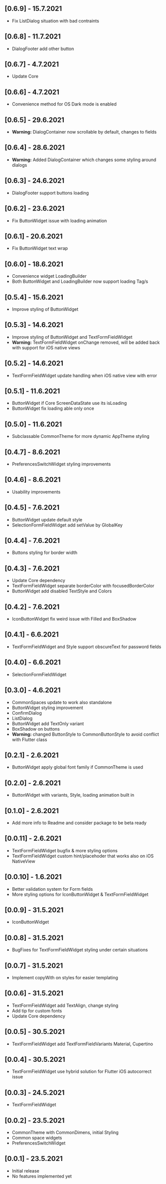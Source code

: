 ## [0.6.9] - 15.7.2021

* Fix ListDialog situation with bad contraints

## [0.6.8] - 11.7.2021

* DialogFooter add other button

## [0.6.7] - 4.7.2021

* Update Core

## [0.6.6] - 4.7.2021

* Convenience method for OS Dark mode is enabled

## [0.6.5] - 29.6.2021

* **Warning:** DialogContainer now scrollable by default, changes to fields

## [0.6.4] - 28.6.2021

* **Warning:** Added DialogContainer which changes some styling around dialogs

## [0.6.3] - 24.6.2021

* DialogFooter support buttons loading

## [0.6.2] - 23.6.2021

* Fix ButtonWidget issue with loading animation

## [0.6.1] - 20.6.2021

* Fix ButtonWidget text wrap

## [0.6.0] - 18.6.2021

* Convenience widget LoadingBuilder
* Both ButtonWidget and LoadingBuilder now support loading Tag/s

## [0.5.4] - 15.6.2021

* Improve styling of ButtonWidget

## [0.5.3] - 14.6.2021

* Improve styling of ButtonWidget and TextFormFieldWidget
* **Warning:** TextFormFieldWidget onChange removed, will be added back with support for iOS native views

## [0.5.2] - 14.6.2021

* TextFormFieldWidget update handling when iOS native view with error

## [0.5.1] - 11.6.2021

* ButtonWidget if Core ScreenDataState use its isLoading
* ButtonWidget fix loading able only once

## [0.5.0] - 11.6.2021

* Subclassable CommonTheme for more dynamic AppTheme styling

## [0.4.7] - 8.6.2021

* PreferencesSwitchWidget styling improvements

## [0.4.6] - 8.6.2021

* Usability improvements

## [0.4.5] - 7.6.2021

* ButtonWidget update default style
* SelectionFormFieldWidget add setValue by GlobalKey

## [0.4.4] - 7.6.2021

* Buttons styling for border width

## [0.4.3] - 7.6.2021

* Update Core dependency
* TextFormFieldWidget separate borderColor with focusedBorderColor
* ButtonWidget add disabled TextStyle and Colors

## [0.4.2] - 7.6.2021

* IconButtonWidget fix weird issue with Filled and BoxShadow

## [0.4.1] - 6.6.2021

* TextFormFieldWidget and Style support obscureText for password fields

## [0.4.0] - 6.6.2021

* SelectionFormFieldWidget

## [0.3.0] - 4.6.2021

* CommonSpaces update to work also standalone
* ButtonWidget styling improvement
* ConfirmDialog
* ListDialog
* ButtonWidget add TextOnly variant
* BoxShadow on buttons
* **Warning:** changed ButtonStyle to CommonButtonStyle to avoid conflict with Flutter class

## [0.2.1] - 2.6.2021

* ButtonWidget apply global font family if CommonTheme is used

## [0.2.0] - 2.6.2021

* ButtonWidget with variants, Style, loading animation built in

## [0.1.0] - 2.6.2021

* Add more info to Readme and consider package to be beta ready

## [0.0.11] - 2.6.2021

* TextFormFieldWidget bugfix & more styling options
* TextFormFieldWidget custom hint/placehoder that works also on iOS NativeView

## [0.0.10] - 1.6.2021

* Better validation system for Form fields
* More styling options for IconButtonWidget & TextFormFieldWidget

## [0.0.9] - 31.5.2021

* IconButtonWidget

## [0.0.8] - 31.5.2021

* BugFixes for TextFormFieldWidget styling under certain situations

## [0.0.7] - 31.5.2021

* Implement copyWith on styles for easier templating

## [0.0.6] - 31.5.2021

* TextFormFieldWidget add TextAlign, change styling
* Add tip for custom fonts
* Update Core dependency

## [0.0.5] - 30.5.2021

* TextFormFieldWidget add TextFormFieldVariants Material, Cupertino

## [0.0.4] - 30.5.2021

* TextFormFieldWidget use hybrid solution for Flutter iOS autocorrect issue

## [0.0.3] - 24.5.2021

* TextFormFieldWidget

## [0.0.2] - 23.5.2021

* CommonTheme with CommonDimens, initial Styling
* Common space widgets
* PreferencesSwitchWidget

## [0.0.1] - 23.5.2021

* Initial release
* No features implemented yet
